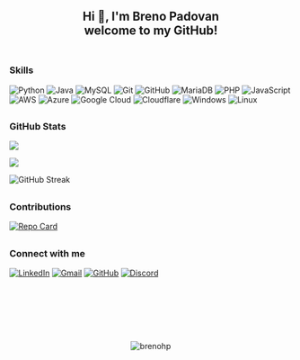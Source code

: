 
<h2 align="center">Hi 👋, I'm Breno Padovan <br> welcome to my GitHub! <br><br> </h2>



### Skills
![Python](https://img.shields.io/badge/python-3670A0?style=for-the-badge&logo=python&logoColor=ffdd54)
![Java](https://img.shields.io/badge/java-%23ED8B00.svg?style=for-the-badge&logo=openjdk&logoColor=white)
![MySQL](https://img.shields.io/badge/MySQL-00000F?style=for-the-badge&logo=mysql&logoColor=white)
![Git](https://img.shields.io/badge/GIT-E44C30?style=for-the-badge&logo=git&logoColor=white)
![GitHub](https://img.shields.io/badge/GitHub-100000?style=for-the-badge&logo=github&logoColor=white)
![MariaDB](https://img.shields.io/badge/MariaDB-003545?style=for-the-badge&logo=mariadb&logoColor=white)
![PHP](https://img.shields.io/badge/php-%23777BB4.svg?style=for-the-badge&logo=php&logoColor=white)
![JavaScript](https://img.shields.io/badge/javascript-%23323330.svg?style=for-the-badge&logo=javascript&logoColor=%23F7DF1E)
![AWS](https://img.shields.io/badge/AWS-%23FF9900.svg?style=for-the-badge&logo=amazon-aws&logoColor=white)
![Azure](https://img.shields.io/badge/azure-%230072C6.svg?style=for-the-badge&logo=microsoftazure&logoColor=white)
![Google Cloud](https://img.shields.io/badge/GoogleCloud-%234285F4.svg?style=for-the-badge&logo=google-cloud&logoColor=white)
![Cloudflare](https://img.shields.io/badge/Cloudflare-F38020?style=for-the-badge&logo=Cloudflare&logoColor=white)
![Windows](https://img.shields.io/badge/Windows-000?style=for-the-badge&logo=windows&logoColor=2CA5E0)
![Linux](https://img.shields.io/badge/Linux-000?style=for-the-badge&logo=linux&logoColor=FCC624)

##

### GitHub Stats

<p align="left"> <img src="https://github-readme-stats-git-masterrstaa-rickstaa.vercel.app/api/top-langs/?username=brenohp&layout=compact&bg_color=151515ff&border_color=FFF&title_color=FFF&text_color=FFF"/> </p>

<p align="left"> <img src="https://github-readme-stats.vercel.app/api?username=brenohp&theme=transparent&bg_color=151515ff&border_color=FFF&show_icons=true&icon_color=FFF&title_color=FFF&text_color=FFF&hide_title=True"/> </p>

<p><img align="center" src="https://github-readme-streak-stats.herokuapp.com?user=brenohp&theme=dark" alt="GitHub Streak" alt="brenohp"/> </p>

##

### Contributions
[![Repo Card](https://github-readme-stats.vercel.app/api/pin/?username=brenohp&repo=dio-lab-open-source&bg_color=151515ff&border_color=FFF&show_icons=true&icon_color=FFFtitle_color=FFF&text_color=FFF)](https://github.com/brenohp/dio-lab-open-source)

##

### Connect with me
[![LinkedIn](https://img.shields.io/badge/LinkedIn-0077B5?style=for-the-badge&logo=linkedin&logoColor=white)](https://www.linkedin.com/in/brenohp/)
[![Gmail](https://img.shields.io/badge/Gmail-333333?style=for-the-badge&logo=gmail&logoColor=red)](mailto:brenohpadovan@gmail.com)
[![GitHub](https://img.shields.io/badge/GitHub-100000?style=for-the-badge&logo=github&logoColor=white)](https://github.com/brenohp)
[![Discord](https://img.shields.io/badge/Discord-7289DA?style=for-the-badge&logo=discord&logoColor=white)](https://discord.com/channels/@brenohp_/)



<br><br><br><br><br>
<p align="center"> <img src="https://komarev.com/ghpvc/?username=brenohp&label=Profile%20views&color=0e75b6&style=flat" alt="brenohp" /> </p>
